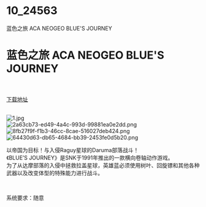 # 10_24563
蓝色之旅 ACA NEOGEO BLUE'S JOURNEY
# 蓝色之旅 ACA NEOGEO BLUE'S JOURNEY
 <br/></br>
[下载地址](https://www.switch520.cc/article/24563 "下载地址")
<br/></br>

<p><img title="1.jpg" src="https://www.switch520.cc/muke_img/2021_11_14_7492c398dc4d8.jpg" alt="1.jpg"><br>
<img title="2a63cb73-ed49-4a4c-993d-99881ea0e2dd.png" src="https://www.switch520.cc/muke_img/2021_11_14_8b1dcbfeeb25e.png" alt="2a63cb73-ed49-4a4c-993d-99881ea0e2dd.png"><br>
<img title="8fb27f9f-f1b3-46cc-8cae-516027deb424.png" src="https://www.switch520.cc/muke_img/2021_11_14_0f3ff9f8db89c.png" alt="8fb27f9f-f1b3-46cc-8cae-516027deb424.png"><br>
<img title="64430d63-db65-4684-bb39-2453fe0d5b20.png" src="https://www.switch520.cc/muke_img/2021_11_14_d21457efed30f.png" alt="64430d63-db65-4684-bb39-2453fe0d5b20.png"></p>
<p>以帝国为目标！与入侵Raguy星球的Daruma部落战斗！<br>
《BLUE’S JOURNEY》是SNK于1991年推出的一款横向卷轴动作游戏。<br>
为了从达摩部落的入侵中拯救拉盖星球，英雄蓝必须使用树叶、回旋镖和其他各种武器以及改变体型的特殊能力进行战斗。</p>
<p>&nbsp;</p>
<p>系统要求：随意</p>



